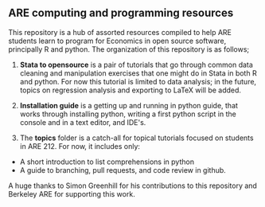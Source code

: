 ## ARE computing and programming resources

This repository is a hub of assorted resources compiled to help ARE students learn to program for Economics in open source software, principally R and python. The organization of this repository is as follows;

1. **Stata to opensource** is a pair of tutorials that go through common data cleaning and manipulation exercises that one might do in Stata in both R and python. For now this tutorial is limited to data analysis; in the future, topics on regression analysis and exporting to LaTeX will be added.

2. **Installation guide** is a getting up and running in python guide, that works through installing python, writing a first python script in the console and in a text editor, and IDE's. 

3. The **topics** folder is a catch-all for topical tutorials focused on students in ARE 212. For now, it includes only:
* A short introduction to list comprehensions in python
* A guide to branching, pull requests, and code review in github. 

A huge thanks to Simon Greenhill for his contributions to this repository and Berkeley ARE for supporting this work. 